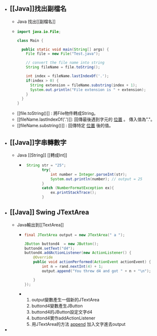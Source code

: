 - ## [[Java]]找出副檔名
	- Java 找出[[副檔名]]
	- ```Java
	  import java.io.File;
	  
	  class Main {
	  
	    public static void main(String[] args) {
	      File file = new File("Test.java");
	  
	      // convert the file name into string
	      String fileName = file.toString();
	  
	      int index = fileName.lastIndexOf('.');
	      if(index > 0) {
	        String extension = fileName.substring(index + 1);
	        System.out.println("File extension is " + extension);
	      }
	    }
	  }
	  ```
	- [[file.toString()]] : 將File物件轉成String。
	- [[fileName.lastIndexOf('.')]]: 回傳最後遇到字元的 <ins>位置</ins> 。 傳入值為"."。
	- [[fileName.substring()]] : 回傳特定 <ins>位置</ins> 後的值。
- ## [[Java]]字串轉數字
	- Java [[String]] [[轉成Int]]
		- ```Java
		   String str = "25";
		          try{
		              int number = Integer.parseInt(str);
		              System.out.println(number); // output = 25
		          }
		          catch (NumberFormatException ex){
		              ex.printStackTrace();
		          }
		  ```
- ## [[Java]] Swing JTextArea
	- Java輸出到[[TextArea]]
		- ```Java
		  final JTextArea output = new JTextArea(" a ");
		  
		  JButton buttond4  = new JButton();
		  buttond4.setText("d4");
		  buttond4.addActionListener(new ActionListener() {
		      @Override
		      public void actionPerformed(ActionEvent actionEvent) {
		          int n = rand.nextInt(4) + 1;
		          output.append("You threw d4 and got " + n + "\n");
		  
		      }
		  });
		  ```
		- 1. output變數產生一個新的JTextArea
		  2. buttond4變數產生JButton
		  3. buttond4的JButton設定文字d4
		  4. buttond4實作addActionListener
		  5. 用JTextArea的方法 <ins>append</ins> 加入文字進去output
-